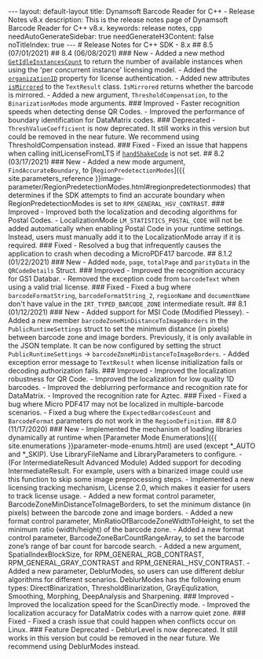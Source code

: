 --- layout: default-layout title: Dynamsoft Barcode Reader for C++ - Release Notes v8.x description: This is the release notes page of Dynamsoft Barcode Reader for C++ v8.x. keywords: release notes, cpp needAutoGenerateSidebar: true needGenerateH3Content: false noTitleIndex: true ---  # Release Notes for C++ SDK - 8.x  ## 8.5 (07/01/2021)  ## 8.4 (06/08/2021)  ### New  - Added a new method [`GetIdleInstancesCount`]({{site.cpp_methods}}license.html#getidleinstancescount) to return the number of available instances when using the 'per concurrent instance' licensing model. - Added the [`organizationID`]({{site.structs}}DMLTSConnectionParameters.html?src=cpp#organizationid) property for license authentication. - Added new attributes [`isMirrored`]({{site.structs}}TextResult.html?src=cpp#ismirrored) to the `TextResult` class. `IsMirrored` returns whether the barcode is mirrored. - Added a new argument, `ThresholdCompensation`, to the `BinarizationModes` mode arguments.  ### Improved  - Faster recognition speeds when detecting dense QR Codes. - Improved the performance of boundary identification for DataMatrix codes.  ### Deprecated  - `ThreshValueCoefficient` is now deprecated. It still works in this version but could be removed in the near future. We recommend using ThresholdCompensation instead.  ### Fixed  - Fixed an issue that happens when calling initLicenseFromLTS if [`handShakeCode`]({{site.structs}}DMLTSConnectionParameters.html?src=cpp#handshakecode) is not set.  ## 8.2 (03/17/2021)  ### New  - Added a new mode argument, `FindAccurateBoundary`, to [`RegionPredetectionModes`]({{ site.parameters_reference }}image-parameter/RegionPredetectionModes.html#regionpredetectionmodes) that determines if the SDK attempts to find an accurate boundary when RegionPredetectionModes is set to `RPM_GENERAL_HSV_CONTRAST`.   ### Improved  - Improved both the localization and decoding algorithms for Postal Codes.  - LocalizationMode `LM_STATISTICS_POSTAL_CODE` will not be added automatically when enabling Postal Code in your runtime settings. Instead, users must manually add it to the LocalizationMode array if it is required.  ### Fixed  - Resolved a bug that infrequently causes the application to crash when decoding a MicroPDF417 barcode.  ## 8.1.2 (01/22/2021)  ### New  - Added `mode`, `page`, `totalPage` and `parityData` in the `QRCodeDetails` Struct.  ### Improved  - Improved the recognition accuracy for GS1 Databar. - Removed the exception code from `barcodeText` when using a valid trial license.  ### Fixed  - Fixed a bug where `barcodeFormatString`, `barcodeFormatString_2`, `regionName` and `documentName` don't have value in the `IRT_TYPED_BARCODE_ZONE` intermediate result.   ## 8.1 (01/12/2021)  ### New  - Added support for MSI Code (Modified Plessey). - Added a new member `barcodeZoneMinDistanceToImageBorders` in the `PublicRuntimeSettings` struct to set the minimum distance (in pixels) between barcode zone and image borders. Previously, it is only available in the JSON template. It can be now configured by setting the struct `PublicRuntimeSettings` -> `barcodeZoneMinDistanceToImageBorders`. - Added exception error message to `TextResult` when license initialization fails or decoding authorization fails.  ### Improved  - Improved the localization robustness for QR Code. - Improved the localization for low quality 1D barcodes. - Improved the deblurring performance and recognition rate for DataMatrix. - Improved the recognition rate for Aztec.  ### Fixed  - Fixed a bug where Micro PDF417 may not be localized in multiple-barcode scenarios. - Fixed a bug where the `ExpectedBarcodesCount` and `BarcodeFormat` parameters do not work in the `RegionDefinition`.  ## 8.0 (11/17/2020)  ### New  - Implemented the mechanism of loading libraries dynamically at runtime when [Parameter Mode Enumerations]({{ site.enumerations }}parameter-mode-enums.html) are used (except *_AUTO and *_SKIP). Use LibraryFileName and LibraryParameters to configure. - (For IntermediateResult Advanced Module) Added support for decoding IntermediateResult. For example, users with a binarized image could use this function to skip some image preprocessing steps. - Implemented a new licensing tracking mechanism, License 2.0, which makes it easier for users to track license usage. - Added a new format control parameter, BarcodeZoneMinDistanceToImageBorders, to set the minimum distance (in pixels) between the barcode zone and image borders. - Added a new format control parameter, MinRatioOfBarcodeZoneWidthToHeight, to set the minimum ratio (width/height) of the barcode zone. - Added a new format control parameter, BarcodeZoneBarCountRangeArray, to set the barcode zone’s range of bar count for barcode search. - Added a new argument, SpatialIndexBlockSize, for RPM_GENERAL_RGB_CONTRAST, RPM_GENERAL_GRAY_CONTRAST and RPM_GENERAL_HSV_CONTRAST. - Added a new parameter, DeblurModes, so users can use different deblur algorithms for different scenarios. DeblurModes has the following enum types: DirectBinarization, ThresholdBinarization, GrayEqulization, Smoothing, Morphing, DeepAnalysis and Sharpening.  ### Improved  - Improved the localization speed for the ScanDirectly mode. - Improved the localization accuracy for DataMatrix codes with a narrow quiet zone.  ### Fixed  - Fixed a crash issue that could happen when conflicts occur on Linux.  ### Feature Deprecated  - DeblurLevel is now deprecated. It still works in this version but could be removed in the near future. We recommend using DeblurModes instead.